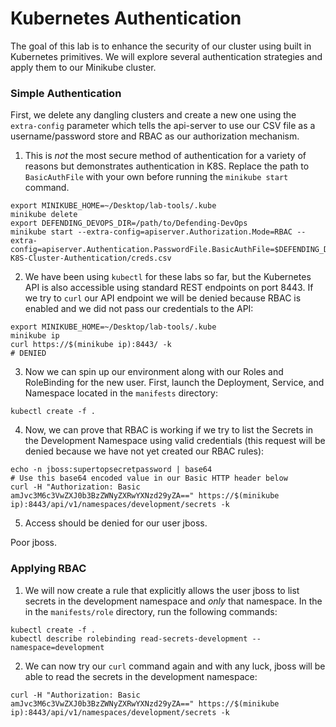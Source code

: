 # Kubernetes Authentication

The goal of this lab is to enhance the security of our cluster using built in Kubernetes primitives. We will explore several authentication strategies and apply them to our Minikube cluster.

### Simple Authentication
First, we delete any dangling clusters and create a new one using the `extra-config` parameter which tells the api-server to use our CSV file as a username/password store and RBAC as our authorization mechanism. 

1. This is *not* the most secure method of authentication for a variety of reasons but demonstrates authentication in K8S. Replace the path to `BasicAuthFile` with your own before running the `minikube start` command. 
```
export MINIKUBE_HOME=~/Desktop/lab-tools/.kube
minikube delete
export DEFENDING_DEVOPS_DIR=/path/to/Defending-DevOps
minikube start --extra-config=apiserver.Authorization.Mode=RBAC --extra-config=apiserver.Authentication.PasswordFile.BasicAuthFile=$DEFENDING_DEVOPS_DIR/labs/004-K8S-Cluster-Authentication/creds.csv
```

2. We have been using `kubectl` for these labs so far, but the Kubernetes API is also accessible using standard REST endpoints on port 8443. If we try to `curl` our API endpoint we will be denied because RBAC is enabled and we did not pass our credentials to the API:
```
export MINIKUBE_HOME=~/Desktop/lab-tools/.kube
minikube ip
curl https://$(minikube ip):8443/ -k
# DENIED
```

3. Now we can spin up our environment along with our Roles and RoleBinding for the new user. First, launch the Deployment, Service, and Namespace located in the `manifests` directory:
```
kubectl create -f .
```

4. Now, we can prove that RBAC is working if we try to list the Secrets in the Development Namespace using valid credentials (this request will be denied because we have not yet created our RBAC rules):
```
echo -n jboss:supertopsecretpassword | base64
# Use this base64 encoded value in our Basic HTTP header below
curl -H "Authorization: Basic amJvc3M6c3VwZXJ0b3BzZWNyZXRwYXNzd29yZA==" https://$(minikube ip):8443/api/v1/namespaces/development/secrets -k
```

5. Access should be denied for our user jboss. 

Poor jboss.

### Applying RBAC
1. We will now create a rule that explicitly allows the user jboss to list secrets in the development namespace and *only* that namespace. In the in the `manifests/role` directory, run the following commands:
```
kubectl create -f .
kubectl describe rolebinding read-secrets-development --namespace=development
```

2. We can now try our `curl` command again and with any luck, jboss will be able to read the secrets in the development namespace:
```
curl -H "Authorization: Basic amJvc3M6c3VwZXJ0b3BzZWNyZXRwYXNzd29yZA==" https://$(minikube ip):8443/api/v1/namespaces/development/secrets -k
```
